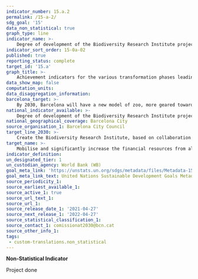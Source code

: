 ```yaml
---
indicator_number: 15.a.2
permalink: /15-a-2/
sdg_goal: '15'
data_non_statistical: true
graph_type: line
indicator_name: >-
    Degree of development of the Biodiversity Research Institute project
indicator_sort_order: 15-0a-02
published: true
reporting_status: complete
target_id: '15.a'
graph_title: >-
    Achievement indicators for the various transformation phases leading to the new model for Barcelona Zoo
data_show_map: false
computation_units: 
data_disaggregation_information:
barcelona_target: >-
    By 2030, Barcelona will have a new model of zoo, more geared towards the preservation and dissemination of biodiversity, and a Biodiversity Research Institute
national_indicator_available: >-
    Degree of development of the Biodiversity Research Institute project
national_geographical_coverage: Barcelona City
source_organisation_1: Barcelona City Council
target_line_2030: >-
    Create the Biodiversity Research Institute, based on collaboration between Barcelona Zoo, universities and research centres. Project carried out
target_name: >-
    Mobilise and significantly increase the financial resources from all sources in order to conserve and sustainably use biodiversity and ecosystems
indicator_definition:
un_designated_tier: 1
un_custodian_agency: World Bank (WB)
goal_meta_link: 'https://unstats.un.org/sdgs/metadata/files/Metadata-15-0a-01.pdf'
goal_meta_link_text: United Nations Sustainable Development Goals Metadata (pdf 894kB)
source_periodicity_1: 
source_earliest_available_1: 
source_active_1: true
source_url_text_1:
source_url_1: 
source_release_date_1: '2021-04-27'
source_next_release_1: '2022-04-27'
source_statistical_classification_1: 
source_contact_1: comissionat2030@bcn.cat
source_other_info_1:
tags:
 - custom-translations.non_statistical
---
```

**Non-Statistical Indicator**

Project done